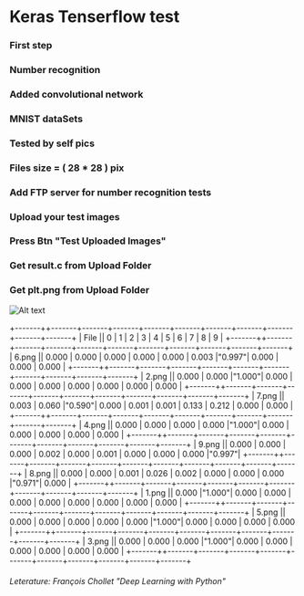 # Keras Tenserflow test
### First step
### Number recognition
### Added convolutional network

### MNIST dataSets
### Tested by self pics

### Files size = ( 28 * 28 ) pix

### Add FTP server for number recognition tests
### Upload your test images
### Press Btn "Test Uploaded Images"
### Get result.c from Upload Folder
### Get plt.png from Upload Folder

![Alt text](./Test_imgs/digits_test.png?raw=true "Title")


+-------++-------+-------+-------+-------+-------+-------+-------+-------+-------+-------+
| File  ||   0   |   1   |   2   |   3   |   4   |   5   |   6   |   7   |   8   |   9   |
+-------++-------+-------+-------+-------+-------+-------+-------+-------+-------+-------+
| 6.png || 0.000 | 0.000 | 0.000 | 0.000 | 0.000 | 0.003 |"0.997"| 0.000 | 0.000 | 0.000 |
+-------++-------+-------+-------+-------+-------+-------+-------+-------+-------+-------+
| 2.png || 0.000 | 0.000 |"1.000"| 0.000 | 0.000 | 0.000 | 0.000 | 0.000 | 0.000 | 0.000 |
+-------++-------+-------+-------+-------+-------+-------+-------+-------+-------+-------+
| 7.png || 0.003 | 0.060 |"0.590"| 0.000 | 0.001 | 0.001 | 0.133 | 0.212 | 0.000 | 0.000 |
+-------++-------+-------+-------+-------+-------+-------+-------+-------+-------+-------+
| 4.png || 0.000 | 0.000 | 0.000 | 0.000 |"1.000"| 0.000 | 0.000 | 0.000 | 0.000 | 0.000 |
+-------++-------+-------+-------+-------+-------+-------+-------+-------+-------+-------+
| 9.png || 0.000 | 0.000 | 0.000 | 0.002 | 0.000 | 0.001 | 0.000 | 0.000 | 0.000 |"0.997"|
+-------++-------+-------+-------+-------+-------+-------+-------+-------+-------+-------+
| 8.png || 0.000 | 0.000 | 0.001 | 0.026 | 0.002 | 0.000 | 0.000 | 0.000 |"0.971"| 0.000 |
+-------++-------+-------+-------+-------+-------+-------+-------+-------+-------+-------+
| 1.png || 0.000 |"1.000"| 0.000 | 0.000 | 0.000 | 0.000 | 0.000 | 0.000 | 0.000 | 0.000 |
+-------++-------+-------+-------+-------+-------+-------+-------+-------+-------+-------+
| 5.png || 0.000 | 0.000 | 0.000 | 0.000 | 0.000 |"1.000"| 0.000 | 0.000 | 0.000 | 0.000 |
+-------++-------+-------+-------+-------+-------+-------+-------+-------+-------+-------+
| 3.png || 0.000 | 0.000 | 0.000 |"1.000"| 0.000 | 0.000 | 0.000 | 0.000 | 0.000 | 0.000 |
+-------++-------+-------+-------+-------+-------+-------+-------+-------+-------+-------+


###### Leterature: François Chollet "Deep Learning with Python"

